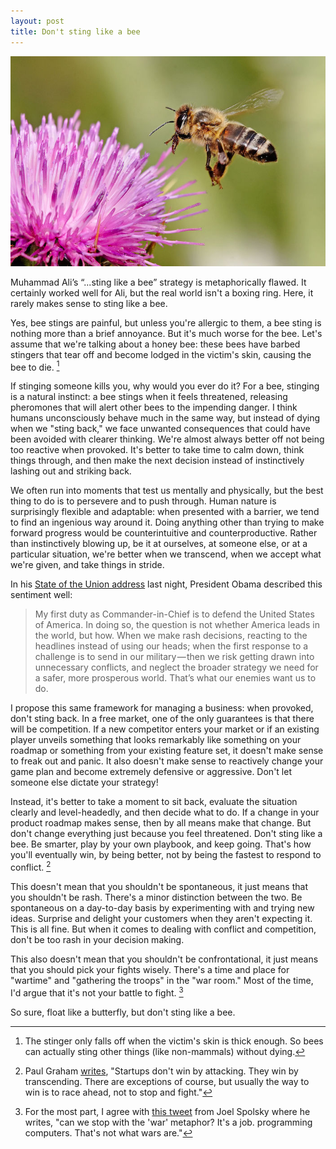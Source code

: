 ```yaml
---
layout: post
title: Don't sting like a bee
---
```


![A honey bee landing on a flower](/images/bee.jpg)

Muhammad Ali’s “...sting like a bee” strategy is metaphorically flawed. It certainly worked well for Ali, but the real world isn't a boxing ring. Here, it rarely makes sense to sting like a bee.

Yes, bee stings are painful, but unless you're allergic to them, a bee sting is nothing more than a brief annoyance. But it's much worse for the bee. Let's assume that we're talking about a honey bee: these bees have barbed stingers that tear off and become lodged in the victim's skin, causing the bee to die. [^1]

If stinging someone kills you, why would you ever do it? For a bee, stinging is a natural instinct: a bee stings when it feels threatened, releasing pheromones that will alert other bees to the impending danger. I think humans unconsciously behave much in the same way, but instead of dying when we "sting back," we face unwanted consequences that could have been avoided with clearer thinking. We're almost always better off not being too reactive when provoked. It's better to take time to calm down, think things through, and then make the next decision instead of instinctively lashing out and striking back.

We often run into moments that test us mentally and physically, but the best thing to do is to persevere and to push through. Human nature is surprisingly flexible and adaptable: when presented with a barrier, we tend to find an ingenious way around it. Doing anything other than trying to make forward progress would be counterintuitive and counterproductive. Rather than instinctively blowing up, be it at ourselves, at someone else, or at a particular situation, we're better when we transcend, when we accept what we're given, and take things in stride.

In his [State of the Union address](https://medium.com/@WhiteHouse/president-obamas-state-of-the-union-address-remarks-as-prepared-for-delivery-55f9825449b2) last night, President Obama described this sentiment well:

> My first duty as Commander-in-Chief is to defend the United States of America. In doing so, the question is not whether America leads in the world, but how. When we make rash decisions, reacting to the headlines instead of using our heads; when the first response to a challenge is to send in our military — then we risk getting drawn into unnecessary conflicts, and neglect the broader strategy we need for a safer, more prosperous world. That’s what our enemies want us to do.

I propose this same framework for managing a business: when provoked, don't sting back. In a free market, one of the only guarantees is that there will be competition. If a new competitor enters your market or if an existing player unveils something that looks remarkably like something on your roadmap or something from your existing feature set, it doesn't make sense to freak out and panic. It also doesn't make sense to reactively change your game plan and become extremely defensive or aggressive. Don't let someone else dictate your strategy!

Instead, it's better to take a moment to sit back, evaluate the situation clearly and level-headedly, and then decide what to do. If a change in your product roadmap makes sense, then by all means make that change. But don't change everything just because you feel threatened. Don't sting like a bee. Be smarter, play by your own playbook, and keep going. That's how you'll eventually win, by being better, not by being the fastest to respond to conflict. [^2]

This doesn't mean that you shouldn't be spontaneous, it just means that you shouldn't be rash. There's a minor distinction between the two. Be spontaneous on a day-to-day basis by experimenting with and trying new ideas. Surprise and delight your customers when they aren't expecting it. This is all fine. But when it comes to dealing with conflict and competition, don't be too rash in your decision making.

This also doesn't mean that you shouldn't be confrontational, it just means that you should pick your fights wisely. There's a time and place for "wartime" and "gathering the troops" in the "war room." Most of the time, I'd argue that it's not your battle to fight. [^3]

So sure, float like a butterfly, but don't sting like a bee.

[^1]: The stinger only falls off when the victim's skin is thick enough. So bees can actually sting other things (like non-mammals) without dying.

[^2]: Paul Graham [writes](http://paulgraham.com/mean.html), "Startups don't win by attacking. They win by transcending. There are exceptions of course, but usually the way to win is to race ahead, not to stop and fight."

[^3]: For the most part, I agree with [this tweet](https://twitter.com/spolsky/status/553342475528835072) from Joel Spolsky where he writes, "can we stop with the 'war' metaphor? It's a job. programming computers. That's not what wars are."
